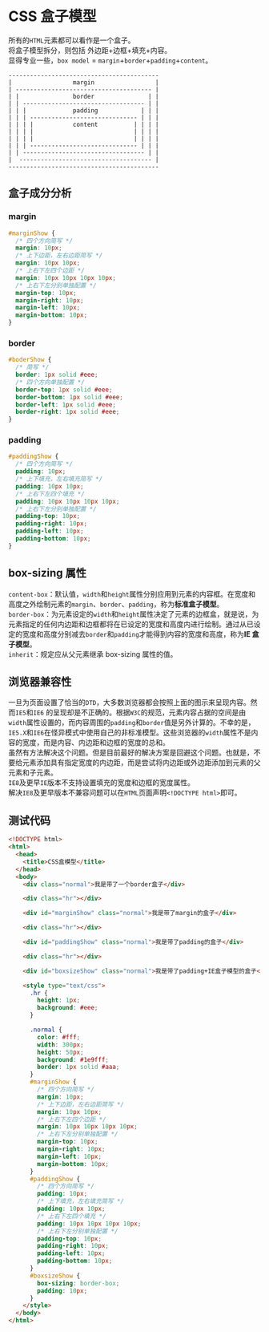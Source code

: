 # CSS 盒子模型

所有的`HTML`元素都可以看作是一个盒子。  
将盒子模型拆分，则包括 外边距+边框+填充+内容。  
显得专业一些，`box model` = `margin`+`border`+`padding`+`content`。

```
------------------------------------------
|                 margin                 |
| -------------------------------------- |
| |               border               | |
| | ---------------------------------- | |
| | |             padding            | | |
| | | ------------------------------ | | |
| | | |           content          | | | |
| | | |                            | | | |
| | | |                            | | | |
| | | ------------------------------ | | |
| | ---------------------------------- | |
|  ------------------------------------- |
------------------------------------------
```

## 盒子成分分析

### margin

```css
#marginShow {
  /* 四个方向简写 */
  margin: 10px;
  /* 上下边距，左右边距简写 */
  margin: 10px 10px;
  /* 上右下左四个边距 */
  margin: 10px 10px 10px 10px;
  /* 上右下左分别单独配置 */
  margin-top: 10px;
  margin-right: 10px;
  margin-left: 10px;
  margin-bottom: 10px;
}
```

### border

```css
#boderShow {
  /* 简写 */
  border: 1px solid #eee;
  /* 四个方向单独配置 */
  border-top: 1px solid #eee;
  border-bottom: 1px solid #eee;
  border-left: 1px solid #eee;
  border-right: 1px solid #eee;
}
```

### padding

```css
#paddingShow {
  /* 四个方向简写 */
  padding: 10px;
  /* 上下填充，左右填充简写 */
  padding: 10px 10px;
  /* 上右下左四个填充 */
  padding: 10px 10px 10px 10px;
  /* 上右下左分别单独配置 */
  padding-top: 10px;
  padding-right: 10px;
  padding-left: 10px;
  padding-bottom: 10px;
}
```

## box-sizing 属性

`content-box`：默认值，`width`和`height`属性分别应用到元素的内容框。在宽度和高度之外绘制元素的`margin`、`border`、`padding`，称为**标准盒子模型**。  
`border-box`：为元素设定的`width`和`height`属性决定了元素的边框盒，就是说，为元素指定的任何内边距和边框都将在已设定的宽度和高度内进行绘制。通过从已设定的宽度和高度分别减去`border`和`padding`才能得到内容的宽度和高度，称为**IE 盒子模型**。  
`inherit`：规定应从父元素继承 box-sizing 属性的值。

## 浏览器兼容性

一旦为页面设置了恰当的`DTD`，大多数浏览器都会按照上面的图示来呈现内容。然而`IE5`和`IE6` 的呈现却是不正确的。根据`W3C`的规范，元素内容占据的空间是由`width`属性设置的，而内容周围的`padding`和`border`值是另外计算的。不幸的是，`IE5.X`和`IE6`在怪异模式中使用自己的非标准模型。这些浏览器的`width`属性不是内容的宽度，而是内容、内边距和边框的宽度的总和。  
虽然有方法解决这个问题。但是目前最好的解决方案是回避这个问题。也就是，不要给元素添加具有指定宽度的内边距，而是尝试将内边距或外边距添加到元素的父元素和子元素。  
`IE8`及更早`IE`版本不支持设置填充的宽度和边框的宽度属性。  
解决`IE8`及更早版本不兼容问题可以在`HTML`页面声明`<!DOCTYPE html>`即可。

## 测试代码

```html
<!DOCTYPE html>
<html>
  <head>
    <title>CSS盒模型</title>
  </head>
  <body>
    <div class="normal">我是带了一个border盒子</div>

    <div class="hr"></div>

    <div id="marginShow" class="normal">我是带了margin的盒子</div>

    <div class="hr"></div>

    <div id="paddingShow" class="normal">我是带了padding的盒子</div>

    <div class="hr"></div>

    <div id="boxsizeShow" class="normal">我是带了padding+IE盒子模型的盒子</div>

    <style type="text/css">
      .hr {
        height: 1px;
        background: #eee;
      }

      .normal {
        color: #fff;
        width: 300px;
        height: 50px;
        background: #1e9fff;
        border: 1px solid #aaa;
      }
      #marginShow {
        /* 四个方向简写 */
        margin: 10px;
        /* 上下边距，左右边距简写 */
        margin: 10px 10px;
        /* 上右下左四个边距 */
        margin: 10px 10px 10px 10px;
        /* 上右下左分别单独配置 */
        margin-top: 10px;
        margin-right: 10px;
        margin-left: 10px;
        margin-bottom: 10px;
      }
      #paddingShow {
        /* 四个方向简写 */
        padding: 10px;
        /* 上下填充，左右填充简写 */
        padding: 10px 10px;
        /* 上右下左四个填充 */
        padding: 10px 10px 10px 10px;
        /* 上右下左分别单独配置 */
        padding-top: 10px;
        padding-right: 10px;
        padding-left: 10px;
        padding-bottom: 10px;
      }
      #boxsizeShow {
        box-sizing: border-box;
        padding: 10px;
      }
    </style>
  </body>
</html>
```

